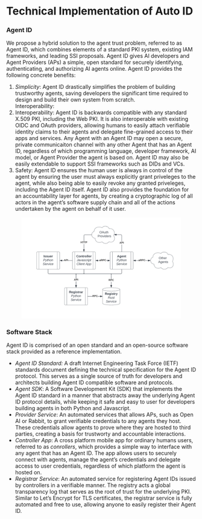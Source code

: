# Technical Implementation of Auto ID

### Agent ID

We propose a hybrid solution to the agent trust problem, referred to as Agent ID, which combines elements of a standard PKI system, existing IAM frameworks, and leading SSI proposals. Agent ID gives AI developers and Agent Providers (APs) a simple, open standard for securely identifying, authenticating, and authorizing AI agents online. Agent ID provides the following concrete benefits:

1. _Simplicity_: Agent ID drastically simplifies the problem of building trustworthy agents, saving developers the significant time required to design and build their own system from scratch.\
   Interoperability:&#x20;
2. Interoperability: Agent ID is backwards compatible with any standard X.509 PKI, including the Web PKI. It is also interoperable with existing OIDC and OAuth providers, allowing humans to easily attach verifiable identity claims to their agents and delegate fine-grained access to their apps and services. Any Agent with an Agent ID may open a secure, private communicaiton channel with any other Agent that has an Agent ID, regardless of which programming language, developer framework, AI model, or Agent Provider the agent is based on. Agent ID may also be easily extendable to support SSI frameworks such as DIDs and VCs.
3. Safety: Agent ID ensures the human user is always in control of the agent by ensuring the user must always explicitly grant priveleges to the agent, while also being able to easily revoke any granted priveleges, including the Agent ID itself. Agent ID also provides the foundation for an accountability layer for agents, by creating a cryptographic log of all actors in the agent’s software supply chain and all of the actions undertaken by the agent on behalf of it user.

<figure><img src="../../.gitbook/assets/image (5).png" alt=""><figcaption></figcaption></figure>

### Software Stack

Agent ID is comprised of an open standard and an open-source software stack provided as a reference implementation.

* _Agent ID Standard:_ A draft Internet Engineering Task Force (IETF) standards document defining the technical specification for the Agent ID protocol. This serves as a single source of truth for developers and architects building Agent ID compatible software and protocols.
* _Agent SDK_: A Software Development Kit (SDK) that implements the Agent ID standard in a manner that abstracts away the underlying Agent ID protocol details, while keeping it safe and easy to user for developers building agents in both Python and Javascript.
* _Provider Service_: An automated services that allows APs, such as Open AI or Rabbit, to grant verifiable credentials to any agents they host. These credentials allow agents to prove where they are hosted to third parties, creating a basis for trustworty and accountable interactions.
* _Controller App_: A cross platform mobile app for ordinary humans users, referred to as _conrollers_, which provides a simple way to interface with any agent that has an Agent ID. The app allows users to securely connect with agents, manage the agent’s credentials and delegate access to user credentials, regardless of which platform the agent is hosted on.
* _Registrar Service_: An automated service for registering Agent IDs issued by controllers in a verifiable manner. The registry acts a global transparency log that serves as the root of trust for the underlying PKI. Similar to Let’s Encrypt for TLS certificates, the registrar service is fully automated and free to use, allowing anyone to easily register their Agent ID.
